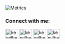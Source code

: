 ![Metrics](https://metrics.lecoq.io/kemilbeltre?template=classic&base.activity=0&base.community=0&base.repositories=0&base.metadata=0&languages=1&isocalendar=1&isocalendar.duration=half-year&languages.ignored=html%2C%20css%2C%20sass%2C%20scss%2C%20ejs%2C%20shell&languages.limit=8&languages.colors=github&languages.details=bytes-sizes&languages.threshold=0%25&config.timezone=Europe%2FLondon)


<h3 align="left">Connect with me:</h3>
<p align="left">
<a href="https://twitter.com/kemilbeltre" target="blank"><img align="center" src="https://simpleicons.org/icons/twitter.svg" alt="kemilbeltre" height="30" width="40" /></a>
<a href="https://instagram.com/kemilbeltre" target="blank"><img align="center" src="https://simpleicons.org/icons/instagram.svg" alt="kemilbeltre" height="30" width="40" /></a>
<a href="http://linkedin.com/in/kemilbeltre" target="blank"><img align="center" src="https://simpleicons.org/icons/linkedin.svg" alt="kemilbeltre" height="30" width="40" /></a>
<a href="https://es.stackoverflow.com/users/148068/kemilbeltre?tab=profile" target="blank"><img align="center" src="https://simpleicons.org/icons/stackoverflow.svg" alt="kemilbeltre" height="30" width="40" /></a>
  <!--
<a href="https://dev.to/kemilbeltre" target="blank"><img align="center" src="https://simpleicons.org/icons/devdotto.svg" alt="kemilbeltre" height="30" width="40" /></a>
<a href="https://codepen.io/kemilbeltre" target="blank"><img align="center" src="https://simpleicons.org/icons/codepen.svg" alt="kemilbeltre" height="30" width="40" /></a>
<a href="https://www.leetcode.com/kbeltre" target="blank"><img align="center" src="https://simpleicons.org/icons/leetcode.svg" alt="kbeltre" height="30" width="40" /></a>  
-->
</p>
